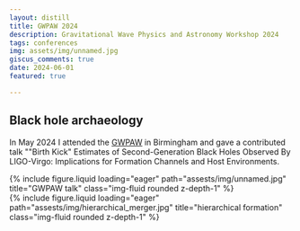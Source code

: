 ```yaml
---
layout: distill
title: GWPAW 2024
description: Gravitational Wave Physics and Astronomy Workshop 2024
tags: conferences
img: assets/img/unnamed.jpg
giscus_comments: true
date: 2024-06-01
featured: true

---
```


## Black hole archaeology

In May 2024 I attended the [GWPAW](https://www.gwpaw2024.space/) in Birmingham and gave a contributed talk ""Birth Kick" Estimates of Second-Generation Black Holes Observed By LIGO-Virgo: Implications for Formation Channels and Host Environments.

<div class="row">   <div class="col-sm mt-3 mt-md-0">
        {% include figure.liquid loading="eager" path="assests/img/unnamed.jpg" title="GWPAW talk" class="img-fluid rounded z-depth-1" %}
    </div>
</div>


<div class="row">   <div class="col-sm mt-3 mt-md-0">
        {% include figure.liquid loading="eager" path="assests/img/hierarchical_merger.jpg" title="hierarchical formation" class="img-fluid rounded z-depth-1" %}
    </div>
</div>

